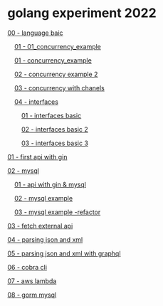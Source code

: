 # golang experiment 2022

[00 - language baic](./00_language_basics/)

&nbsp;&nbsp;&nbsp;&nbsp;[01 - 01_concurrency_example](./00_language_basics/01_concurrency_example/)

&nbsp;&nbsp;&nbsp;&nbsp;[01 - concurrency_example](./00_language_basics/01_concurrency_example/)

&nbsp;&nbsp;&nbsp;&nbsp;[02 - concurrency example 2](./00_language_basics/02_concurrency_example_2/)

&nbsp;&nbsp;&nbsp;&nbsp;[03 - concurrency with chanels](./00_language_basics/03_concurrency_example_with_chanels/)

&nbsp;&nbsp;&nbsp;&nbsp;[04 - interfaces](./00_language_basics/04_interfaces/)

&nbsp;&nbsp;&nbsp;&nbsp;&nbsp;&nbsp;&nbsp;&nbsp;[01 - interfaces basic](./00_language_basics/04_interfaces/01_interfaces_basic/)

&nbsp;&nbsp;&nbsp;&nbsp;&nbsp;&nbsp;&nbsp;&nbsp;[02 - interfaces basic 2](./00_language_basics/04_interfaces/02_interfaces_basics_2/)

&nbsp;&nbsp;&nbsp;&nbsp;&nbsp;&nbsp;&nbsp;&nbsp;[03 - interfaces basic 3](./00_language_basics/04_interfaces/03_interfaces_basics_3/)

[01 - first api with gin](./01_first_api/)

[02 - mysql](./02_mysql/)

&nbsp;&nbsp;&nbsp;&nbsp;[01 - api with gin & mysql](./02_mysql/01_mysql_with_gin/)

&nbsp;&nbsp;&nbsp;&nbsp;[02 - mysql example](./02_mysql/02_mysql_example/)

&nbsp;&nbsp;&nbsp;&nbsp;[03 - mysql example -refactor](./02_mysql/03_mysql_example_refactor/)

[03 - fetch external api](./03_fetch_external_api/)

[04 - parsing json and xml](./04_parse_json_and_xml)

[05 - parsing json and xml with graphql](./05_parsing_json_and_xml_with_graphql/)

[06 - cobra cli](./06_cobra_cli/)

[07 - aws lambda](./07_aws_lambda)

[08 - gorm mysql](./08_gorm_mysql)